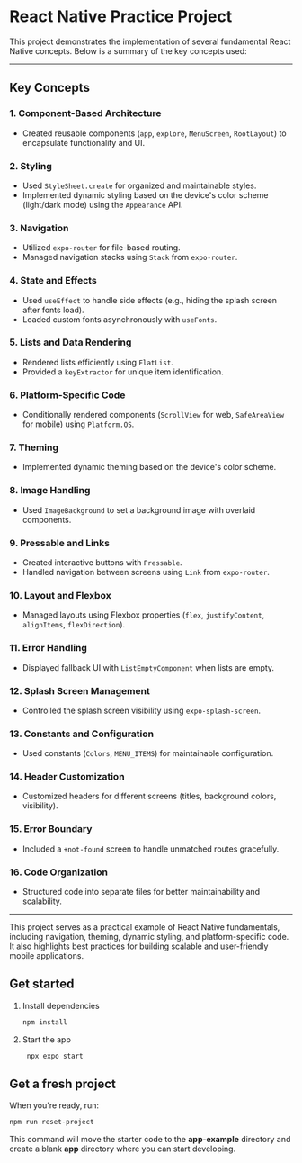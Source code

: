 # React Native Practice Project

This project demonstrates the implementation of several fundamental React Native concepts. Below is a summary of the key concepts used:

---

## Key Concepts

### 1. **Component-Based Architecture**
   - Created reusable components (`app`, `explore`, `MenuScreen`, `RootLayout`) to encapsulate functionality and UI.

### 2. **Styling**
   - Used `StyleSheet.create` for organized and maintainable styles.
   - Implemented dynamic styling based on the device's color scheme (light/dark mode) using the `Appearance` API.

### 3. **Navigation**
   - Utilized `expo-router` for file-based routing.
   - Managed navigation stacks using `Stack` from `expo-router`.

### 4. **State and Effects**
   - Used `useEffect` to handle side effects (e.g., hiding the splash screen after fonts load).
   - Loaded custom fonts asynchronously with `useFonts`.

### 5. **Lists and Data Rendering**
   - Rendered lists efficiently using `FlatList`.
   - Provided a `keyExtractor` for unique item identification.

### 6. **Platform-Specific Code**
   - Conditionally rendered components (`ScrollView` for web, `SafeAreaView` for mobile) using `Platform.OS`.

### 7. **Theming**
   - Implemented dynamic theming based on the device's color scheme.

### 8. **Image Handling**
   - Used `ImageBackground` to set a background image with overlaid components.

### 9. **Pressable and Links**
   - Created interactive buttons with `Pressable`.
   - Handled navigation between screens using `Link` from `expo-router`.

### 10. **Layout and Flexbox**
   - Managed layouts using Flexbox properties (`flex`, `justifyContent`, `alignItems`, `flexDirection`).

### 11. **Error Handling**
   - Displayed fallback UI with `ListEmptyComponent` when lists are empty.

### 12. **Splash Screen Management**
   - Controlled the splash screen visibility using `expo-splash-screen`.

### 13. **Constants and Configuration**
   - Used constants (`Colors`, `MENU_ITEMS`) for maintainable configuration.

### 14. **Header Customization**
   - Customized headers for different screens (titles, background colors, visibility).

### 15. **Error Boundary**
   - Included a `+not-found` screen to handle unmatched routes gracefully.

### 16. **Code Organization**
   - Structured code into separate files for better maintainability and scalability.

---

This project serves as a practical example of React Native fundamentals, including navigation, theming, dynamic styling, and platform-specific code. It also highlights best practices for building scalable and user-friendly mobile applications.


## Get started

1. Install dependencies

   ```bash
   npm install
   ```

2. Start the app

   ```bash
    npx expo start
   ```

## Get a fresh project

When you're ready, run:

```bash
npm run reset-project
```

This command will move the starter code to the **app-example** directory and create a blank **app** directory where you can start developing.
